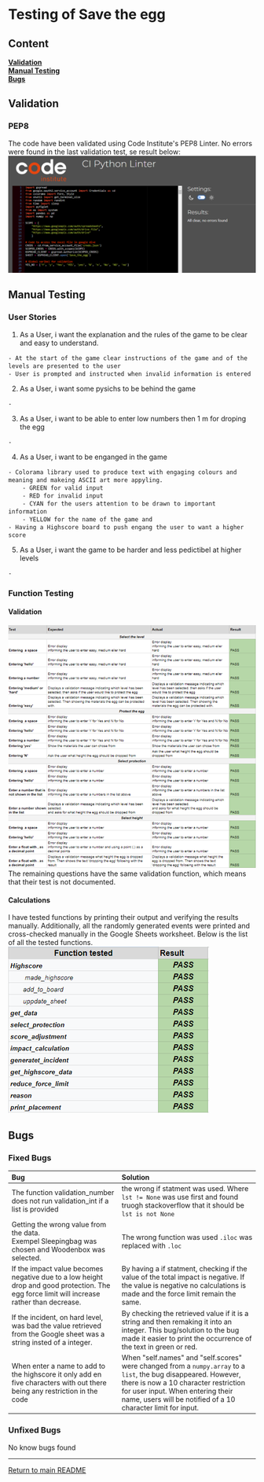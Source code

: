 # Testing of Save the egg

## Content
**[Validation](#validation)** <br>
**[Manual Testing](#manual-testing)**<br>
**[Bugs](#bugs)**

## Validation
### PEP8
The code have been validated using Code Institute's PEP8 Linter. No errors were found in the last validation test, se result below:
![Result PEP8 validation](images/PEP8-validation.png) 

## Manual Testing
### User Stories 

  1. As a User, i want the explanation and the rules of the game to be clear and easy to understand.
  
    - At the start of the game clear instructions of the game and of the levels are presented to the user
    - User is prompted and instructed when invalid information is entered

  2. As a User, i want some pysichs to be behind the game
    
    - 
  3. As a User, i want to be able to enter low numbers then 1 m for droping the egg

    - 
  4. As a User, i want to be enganged in the game

    - Colorama library used to produce text with engaging colours and meaning and makeing ASCII art more appyling.
        - GREEN for valid input
        - RED for invalid input
        - CYAN for the users attention to be drawn to important information
        - YELLOW for the name of the game and
    - Having a Highscore board to push engang the user to want a higher  score

  5. As a User, i want the game to be harder and less pedictibel at higher levels
    
    - 

### Function Testing
#### Validation
![Validation list](images/Validations.png) <br>
The remaining questions have the same validation function, which means that their test is not documented.

#### Calculations
I have tested functions by printing their output and verifying the results manually. Additionally, all the randomly generated events were printed and cross-checked manually in the Google Sheets worksheet. Below is the list of all the tested functions.<br>
![Table of all the tested functions](images/test_functions.png)
## Bugs
### Fixed Bugs

|Bug           |Solution             |
|:----|:-----|
|The function validation_number does not run validation_int if a list is provided | the wrong if statment was used. Where `lst != None` was use first and found truogh stackoverflow that it should be `lst is not None`|
|Getting the wrong value from the data.<br> Exempel Sleepingbag was chosen and Woodenbox was selected. | The wrong function was used `.iloc` was replaced with `.loc`|
|If the impact value becomes negative due to a low height drop and good protection. The egg force limit will increase rather than decrease. |By having a if statment, checking if the value of the total impact is negative. If the value is negative no calculations is made and the force limit remain the same.       |
|If the incident, on hard level, was bad the value retrieved from the Google sheet was a string insted of a integer.|By checking the retrieved value if it is a string and then remaking it into an integer. This bug/solution to the bug made it easier to print the occurrence of the text in green or red.|
|When enter a name to add to the highscore it only add en five characters with out there being any restriction in the code|When "self.names" and "self.scores" were changed from a `numpy.array` to a `list`, the bug disappeared. However, there is now a 10 character restriction for user input. When entering their name, users will be notified of a 10 character limit for input.|



### Unfixed Bugs
No know bugs found

--------------------

[Return to main README](/README.md)